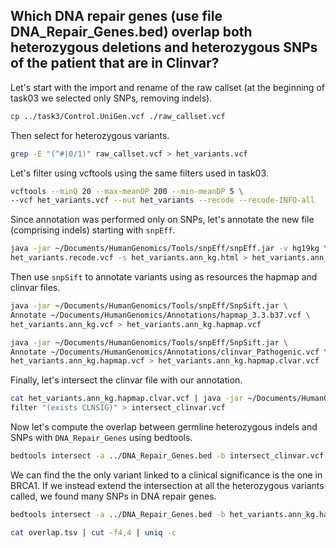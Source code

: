 ## Which DNA repair genes (use file DNA_Repair_Genes.bed) overlap both heterozygous deletions and heterozygous SNPs of the patient that are in Clinvar?

Let's start with the import and rename of the raw callset (at the beginning of task03 we selected only SNPs, removing indels).

```bash
cp ../task3/Control.UniGen.vcf ./raw_callset.vcf
```

Then select for heterozygous variants.

```bash
grep -E "(^#|0/1)" raw_callset.vcf > het_variants.vcf
```

Let's filter using vcftools using the same filters used in task03.

```bash
vcftools --minQ 20 --max-meanDP 200 --min-meanDP 5 \
--vcf het_variants.vcf --out het_variants --recode --recode-INFO-all
```

Since annotation was performed only on SNPs, let's annotate the new file (comprising indels) starting with `snpEff`.

```bash
java -jar ~/Documents/HumanGenomics/Tools/snpEff/snpEff.jar -v hg19kg \
het_variants.recode.vcf -s het_variants.ann_kg.html > het_variants.ann_kg.vcf
```

Then use `snpSift` to annotate variants using as resources the hapmap and clinvar files.

```bash
java -jar ~/Documents/HumanGenomics/Tools/snpEff/SnpSift.jar \
Annotate ~/Documents/HumanGenomics/Annotations/hapmap_3.3.b37.vcf \
het_variants.ann_kg.vcf > het_variants.ann_kg.hapmap.vcf
```

```bash
java -jar ~/Documents/HumanGenomics/Tools/snpEff/SnpSift.jar \
Annotate ~/Documents/HumanGenomics/Annotations/clinvar_Pathogenic.vcf \
het_variants.ann_kg.hapmap.vcf > het_variants.ann_kg.hapmap.clvar.vcf
```

Finally, let's intersect the clinvar file with our annotation.

```bash
cat het_variants.ann_kg.hapmap.clvar.vcf | java -jar ~/Documents/HumanGenomics/Tools/snpEff/SnpSift.jar \
filter "(exists CLNSIG)" > intersect_clinvar.vcf
```

Now let's compute the overlap between germline heterozygous indels and SNPs with `DNA_Repair_Genes` using bedtools.

```bash
bedtools intersect -a ../DNA_Repair_Genes.bed -b intersect_clinvar.vcf
```

We can find the the only variant linked to a clinical significance is the one in BRCA1.
If we instead extend the intersection at all the heterozygous variants called, we found many SNPs in DNA repair genes.

```bash
bedtools intersect -a ../DNA_Repair_Genes.bed -b het_variants.ann_kg.hapmap.clvar.vcf > overlap.tsv
```

```bash
cat overlap.tsv | cut -f4,4 | uniq -c 
```



